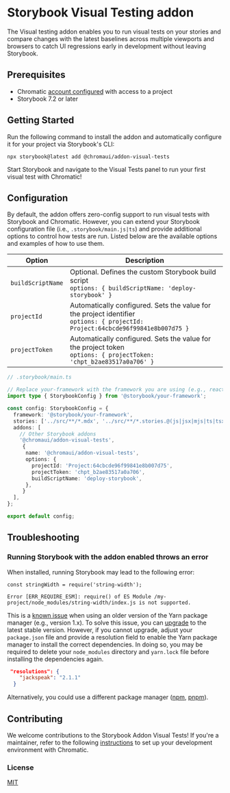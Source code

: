 # Storybook Visual Testing addon

The Visual testing addon enables you to run visual tests on your stories and compare changes with the latest baselines across multiple viewports and browsers to catch UI regressions early in development without leaving Storybook.


## Prerequisites

- Chromatic [account configured](https://www.chromatic.com/docs/setup#sign-up) with access to a project
- Storybook 7.2 or later

## Getting Started

Run the following command to install the addon and automatically configure it for your project via Storybook's CLI:

```shell
npx storybook@latest add @chromaui/addon-visual-tests
```

Start Storybook and navigate to the Visual Tests panel to run your first visual test with Chromatic!

## Configuration

By default, the addon offers zero-config support to run visual tests with Storybook and Chromatic. However, you can extend your Storybook configuration file (i.e., `.storybook/main.js|ts`) and provide additional options to control how tests are run. Listed below are the available options and examples of how to use them.


| Option            | Description                                                                                                                          |
| ----------------- | ------------------------------------------------------------------------------------------------------------------------------------ |
| `buildScriptName` | Optional. Defines the custom Storybook build script <br/> `options: { buildScriptName: 'deploy-storybook' }`                         |
| `projectId`       | Automatically configured. Sets the value for the project identifier <br/> `options: { projectId: Project:64cbcde96f99841e8b007d75 }` |
| `projectToken`    | Automatically configured. Sets the value for the project token <br/> `options: { projectToken: 'chpt_b2ae83517a0a706' }`             |


```ts
// .storybook/main.ts

// Replace your-framework with the framework you are using (e.g., react-webpack5, vue3-vite)
import type { StorybookConfig } from '@storybook/your-framework';

const config: StorybookConfig = {
  framework: '@storybook/your-framework',
  stories: ['../src/**/*.mdx', '../src/**/*.stories.@(js|jsx|mjs|ts|tsx)'],
  addons: [
    // Other Storybook addons
    '@chromaui/addon-visual-tests',
     {
      name: '@chromaui/addon-visual-tests',
      options: {
        projectId: 'Project:64cbcde96f99841e8b007d75',
        projectToken: 'chpt_b2ae83517a0a706',
        buildScriptName: 'deploy-storybook',
      },
     }
  ],
};

export default config;
```

## Troubleshooting

### Running Storybook with the addon enabled throws an error

When installed, running Storybook may lead to the following error:

```shell
const stringWidth = require('string-width');

Error [ERR_REQUIRE_ESM]: require() of ES Module /my-project/node_modules/string-width/index.js is not supported.
```

This is a [known issue](https://github.com/storybookjs/storybook/issues/22431#issuecomment-1630086092) when using an older version of the Yarn package manager (e.g., version 1.x). To solve this issue, you can [upgrade](https://yarnpkg.com/migration/guide) to the latest stable version. However, if you cannot upgrade, adjust your `package.json` file and provide a resolution field to enable the Yarn package manager to install the correct dependencies. In doing so, you may be required to delete your `node_modules` directory and `yarn.lock` file before installing the dependencies again.

```json
 "resolutions": {
    "jackspeak": "2.1.1"
  }
```

Alternatively, you could use a different package manager ([npm](https://www.npmjs.com/), [pnpm](https://pnpm.io/installation)).


## Contributing

We welcome contributions to the Storybook Addon Visual Tests! If you're a maintainer, refer to the following [instructions](./Development.md) to set up your development environment with Chromatic.

### License

[MIT](https://github.com/storybookjs/addon-coverage/blob/main/LICENSE)

